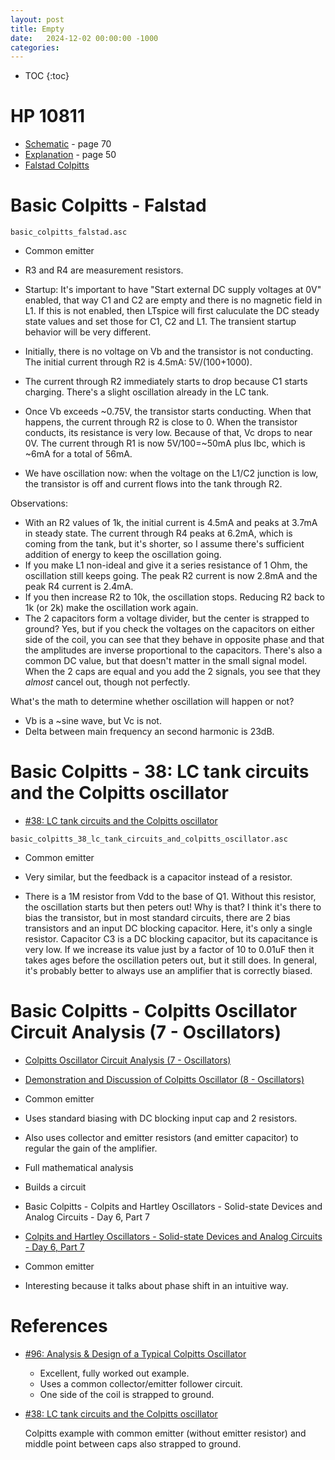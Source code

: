 ```yaml
---
layout: post
title: Empty
date:   2024-12-02 00:00:00 -1000
categories:
---
```


* TOC
{:toc}

# HP 10811

* [Schematic](http://www.leapsecond.com/museum/10811a/10811a.pdf) - page 70
* [Explanation](https://hparchive.com/Manuals/HP-10811AB-Manual.pdf) - page 50
* [Falstad Colpitts](https://www.falstad.com/circuit/e-colpitts.html)

# Basic Colpitts - Falstad

`basic_colpitts_falstad.asc`

* Common emitter

* R3 and R4 are measurement resistors.
* Startup: It's important to have "Start external DC supply voltages at 0V" enabled, that
  way C1 and C2 are empty and there is no magnetic field in L1. If this is not enabled,
  then LTspice will first caluculate the DC steady state values and set those for C1, C2 and L1.
  The transient startup behavior will be very different.
* Initially, there is no voltage on Vb and the transistor is not conducting. The initial current
  through R2 is 4.5mA: 5V/(100+1000).
* The current through R2 immediately starts to drop because C1 starts charging. There's a slight
  oscillation already in the LC tank.
* Once Vb exceeds ~0.75V, the transistor starts conducting. When that happens, the current
  through R2 is close to 0. When the transistor conducts, its resistance is very low. Because of that, 
  Vc drops to near 0V. The current through R1 is now 5V/100=~50mA plus Ibc, which is ~6mA for a
  total of 56mA.
* We have oscillation now: when the voltage on the L1/C2 junction is low, the transistor is off
  and current flows into the tank through R2. 

Observations:

* With an R2 values of 1k, the initial current is 4.5mA and peaks at 3.7mA in steady state.
  The current through R4 peaks at 6.2mA, which is coming from the tank, but it's shorter, so 
  I assume there's sufficient addition of energy to keep the oscillation going.
* If you make L1 non-ideal and give it a series resistance of 1 Ohm, the oscillation still
  keeps going. The peak R2 current is now 2.8mA and the peak R4 current is 2.4mA.
* If you then increase R2 to 10k, the oscillation stops. Reducing R2 back to 1k (or 2k) 
  make the oscillation work again.
* The 2 capacitors form a voltage divider, but the center is strapped to ground? 
  Yes, but if you check the voltages on the capacitors on either side of the coil, you can 
  see that they behave in opposite phase and that the amplitudes are inverse proportional
  to the capacitors. There's also a common DC value, but that doesn't matter in the small
  signal model. When the 2 caps are equal and you add the 2 signals, you see that they
  *almost* cancel out, though not perfectly.

What's the math to determine whether oscillation will happen or not?

* Vb is a ~sine wave, but Vc is not.
* Delta between main frequency an second harmonic is 23dB.

# Basic Colpitts - 38: LC tank circuits and the Colpitts oscillator

* [#38: LC tank circuits and the Colpitts oscillator](https://youtu.be/78qzLAvGHl0?t=712)

`basic_colpitts_38_lc_tank_circuits_and_colpitts_oscillator.asc`

* Common emitter

* Very similar, but the feedback is a capacitor instead of a resistor.
* There is a 1M resistor from Vdd to the base of Q1. Without this resistor, the
  oscillation starts but then peters out! Why is that?
  I think it's there to bias the transistor, but in most standard circuits, there
  are 2 bias transistors and an input DC blocking capacitor. Here, it's only a single
  resistor.
  Capacitor C3 is a DC blocking capacitor, but its capacitance is very low. If we increase
  its value just by a factor of 10 to 0.01uF then it takes ages before the oscillation
  peters out, but it still does. 
  In general, it's probably better to always use an amplifier that is correctly biased.

# Basic Colpitts - Colpitts Oscillator Circuit Analysis (7 - Oscillators)

* [Colpitts Oscillator Circuit Analysis (7 - Oscillators)](https://www.youtube.com/watch?v=ES-kcNR4Ln0)
* [Demonstration and Discussion of Colpitts Oscillator (8 - Oscillators)](https://www.youtube.com/watch?v=wC_uKxu_3AA)

* Common emitter
* Uses standard biasing with DC blocking input cap and 2 resistors.
* Also uses collector and emitter resistors (and emitter capacitor) to regular the gain
  of the amplifier.
* Full mathematical analysis
* Builds a circuit

* Basic Colpitts - Colpits and Hartley Oscillators - Solid-state Devices and Analog Circuits - Day 6, Part 7

* [Colpits and Hartley Oscillators - Solid-state Devices and Analog Circuits - Day 6, Part 7](https://www.youtube.com/watch?v=bb5MMgNZ-OU)

* Common emitter
* Interesting because it talks about phase shift in an intuitive way.


# References

* [#96: Analysis & Design of a Typical Colpitts Oscillator](https://www.youtube.com/watch?v=TSKq5l7uuz4)

  * Excellent, fully worked out example.
  * Uses a common collector/emitter follower circuit.
  * One side of the coil is strapped to ground.

* [#38: LC tank circuits and the Colpitts oscillator](https://youtu.be/78qzLAvGHl0?t=712)

  Colpitts example with common emitter (without emitter resistor) and middle point between caps also strapped to ground.


